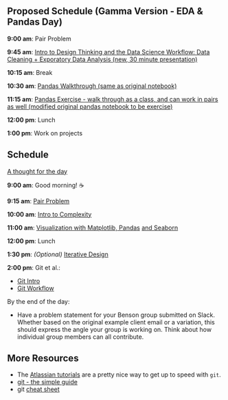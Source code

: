 ## Proposed Schedule (Gamma Version - EDA & Pandas Day)

**9:00 am**: Pair Problem

**9:45 am**: [Intro to Design Thinking and the Data Science Workflow: Data Cleaning + Exporatory Data Analysis (new, 30 minute presentation)](eda_pandas_day/Design_Process_and_DS_Workflow.key)

**10:15 am**: Break

**10:30 am**: [Pandas Walkthrough (same as original notebook)](eda_pandas_day/Intro-to-Pandas.ipynb)

**11:15 am**: [Pandas Exercise - walk through as a class, and can work in pairs as well (modified original pandas notebook to be exercise)](eda_pandas_day/pandas_exercise.ipynb)

**12:00 pm**: Lunch

**1:00 pm**: Work on projects


## Schedule

[A thought for the day](https://twitter.com/sanityinc/status/581079954307305472)

**9:00 am**: Good morning! :coffee:

**9:15 am**: [Pair Problem](pair_alphabets.md)

**10:00 am**: [Intro to Complexity](Introduction_to_complexity.ipynb)
              
**11:00 am**: [Visualization with Matplotlib, Pandas](intro-to-matplotlib.ipynb)
              [and Seaborn](intro-to-seaborn.ipynb)     

**12:00 pm**: Lunch

**1:30 pm**: *(Optional)* [Iterative Design](additional_resources/Design_Process.pdf)

**2:00 pm**:  Git et al.: 
  - [Git Intro](Github_intro.pdf)
  - [Git Workflow](../../../resources/git)


By the end of the day:

 * Have a problem statement for your Benson group submitted on Slack. Whether based on the original example client email or a variation, this should express the angle your group is working on. Think about how individual group members can all contribute.
 
## More Resources
 * The [Atlassian tutorials](https://www.atlassian.com/git/tutorials) are a pretty nice way to get up to speed with `git`.
 * [git - the simple guide](http://rogerdudler.github.io/git-guide/)
 * git [cheat sheet](https://training.github.com/kit/downloads/github-git-cheat-sheet.pdf)



